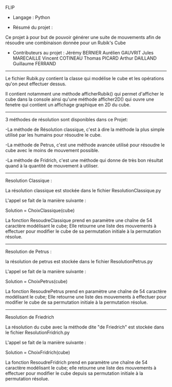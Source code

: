 ﻿FLIP

* Langage : Python

* Résumé du projet :

Ce projet à pour but de pouvoir générer une suite de mouvements afin de résoudre une combinaison donnée pour un Rubik's Cube

* Contributeurs au projet :
Jérémy BERNIER
Aurélien GAUVRIT
Jules MARECAILLE
Vincent COTINEAU
Thomas PICARD
Arthur DAILLAND
Guillaume FERRAND

---------------------------------------------------------------------------------------------------------------------------------------------------

Le fichier Rubik.py contient la classe qui modélise le cube et les opérations qu'on peut effectuer dessus.

Il contient notamment une méthode afficherRubik() qui permet d'afficher le cube dans la console ainsi qu'une méthode afficher2D() qui ouvre une fenetre
qui contient un affichage graphique en 2D du cube.

---------------------------------------------------------------------------------------------------------------------------------------------------

3 méthodes de résolution sont disponibles dans ce Projet:

-La méthode de Résolution classique, c'est à dire la méthode la plus simple utilisé par les humains pour résoudre le cube.

-La méthode de Petrus, c'est une méthode avancée utilisé pour résoudre le cube avec le moins de mouvement possible.

-La méthode de Fridrich, c'est une méthode qui donne de très bon résultat quand à la quantité de mouvement à utiliser.

----------------------------------------------------------------------------------------------------------------------------------------------------

Resolution Classique :

La résolution classique est stockée dans le fichier ResolutionClassique.py

L'appel se fait de la manière suivante :

Solution = ChoixClassique(cube)

La fonction ResoudreClassique prend en paramètre une chaîne de 54 caractère modélisant le cube;
Elle retourne une liste des mouvements à effectuer pour modifier le cube de sa permutation initiale à la permutation résolue.

-----------------------------------------------------------------------------------------------------------------------------------------------------

Resolution de Petrus :

la résolution de petrus est stockée dans le fichier ResolutionPetrus.py

L'appel se fait de la manière suivante :

Solution = ChoixPetrus(cube)

La fonction ResoudrePetrus prend en paramètre une chaîne de 54 caractère modélisant le cube;
Elle retourne une liste des mouvements à effectuer pour modifier le cube de sa permutation initiale à la permutation résolue.

------------------------------------------------------------------------------------------------------------------------------------------------------

Resolution de Friedrich

La résolution du cube avec la méthode dite "de Friedrich" est stockée dans le fichier ResolutionFridrich.py

L'appel se fait de la manière suivante :

Solution = ChoixFridrich(cube)

La fonction ResoudreFridrich prend en paramètre une chaîne de 54 caractère modélisant le cube;
elle retourne une liste des mouvements à effectuer pour modifier le cube depuis sa permutation initiale à la permutation résolue.